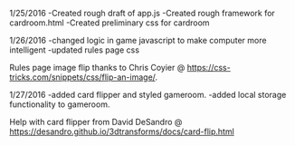 1/25/2016
-Created rough draft of app.js
-Created rough framework for cardroom.html
-Created preliminary css for cardroom

1/26/2016
-changed logic in game javascript to make computer more intelligent
-updated rules page css

Rules page image flip thanks to Chris Coyier @ https://css-tricks.com/snippets/css/flip-an-image/.

1/27/2016
-added card flipper and styled gameroom.
-added local storage functionality to gameroom.

Help with card flipper from David DeSandro @
https://desandro.github.io/3dtransforms/docs/card-flip.html
